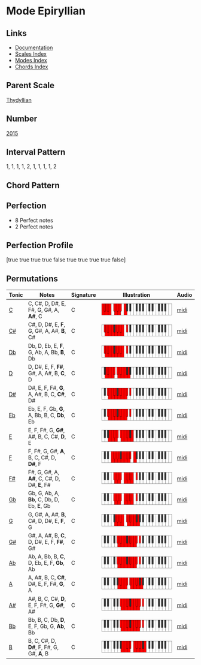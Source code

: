 # Mode Epiryllian

## Links

- [Documentation](README.md)
- [Scales Index](Scales.md)
- [Modes Index](Modes.md)
- [Chords Index](Chords.md)

## Parent Scale

[Thydyllian](ScaleThydyllian.md)

## Number

[2015](https://ianring.com/musictheory/scales/2015)

## Interval Pattern

1, 1, 1, 1, 2, 1, 1, 1, 1, 2

## Chord Pattern



## Perfection

- 8 Perfect notes
- 2 Perfect notes

## Perfection Profile

[true true true true false true true true true false]

## Permutations

| Tonic | Notes | Signature | Illustration | Audio |
|-------|-------|-----------|--------------|-------|
| [C](ModeCNaturalEpiryllian.md) | C, C#, D, D#, **E**, F#, G, G#, A, **A#**, C | C | ![CNaturalEpiryllian](ModeCNaturalEpiryllian.png) | [midi](https://github.com/edipermadi/music/blob/main/docs/ModeCNaturalEpiryllian.mid?raw=true) |
| [C#](ModeCSharpEpiryllian.md) | C#, D, D#, E, **F**, G, G#, A, A#, **B**, C# | C | ![CSharpEpiryllian](ModeCSharpEpiryllian.png) | [midi](https://github.com/edipermadi/music/blob/main/docs/ModeCSharpEpiryllian.mid?raw=true) |
| [Db](ModeDFlatEpiryllian.md) | Db, D, Eb, E, **F**, G, Ab, A, Bb, **B**, Db | C | ![DFlatEpiryllian](ModeDFlatEpiryllian.png) | [midi](https://github.com/edipermadi/music/blob/main/docs/ModeDFlatEpiryllian.mid?raw=true) |
| [D](ModeDNaturalEpiryllian.md) | D, D#, E, F, **F#**, G#, A, A#, B, **C**, D | C | ![DNaturalEpiryllian](ModeDNaturalEpiryllian.png) | [midi](https://github.com/edipermadi/music/blob/main/docs/ModeDNaturalEpiryllian.mid?raw=true) |
| [D#](ModeDSharpEpiryllian.md) | D#, E, F, F#, **G**, A, A#, B, C, **C#**, D# | C | ![DSharpEpiryllian](ModeDSharpEpiryllian.png) | [midi](https://github.com/edipermadi/music/blob/main/docs/ModeDSharpEpiryllian.mid?raw=true) |
| [Eb](ModeEFlatEpiryllian.md) | Eb, E, F, Gb, **G**, A, Bb, B, C, **Db**, Eb | C | ![EFlatEpiryllian](ModeEFlatEpiryllian.png) | [midi](https://github.com/edipermadi/music/blob/main/docs/ModeEFlatEpiryllian.mid?raw=true) |
| [E](ModeENaturalEpiryllian.md) | E, F, F#, G, **G#**, A#, B, C, C#, **D**, E | C | ![ENaturalEpiryllian](ModeENaturalEpiryllian.png) | [midi](https://github.com/edipermadi/music/blob/main/docs/ModeENaturalEpiryllian.mid?raw=true) |
| [F](ModeFNaturalEpiryllian.md) | F, F#, G, G#, **A**, B, C, C#, D, **D#**, F | C | ![FNaturalEpiryllian](ModeFNaturalEpiryllian.png) | [midi](https://github.com/edipermadi/music/blob/main/docs/ModeFNaturalEpiryllian.mid?raw=true) |
| [F#](ModeFSharpEpiryllian.md) | F#, G, G#, A, **A#**, C, C#, D, D#, **E**, F# | C | ![FSharpEpiryllian](ModeFSharpEpiryllian.png) | [midi](https://github.com/edipermadi/music/blob/main/docs/ModeFSharpEpiryllian.mid?raw=true) |
| [Gb](ModeGFlatEpiryllian.md) | Gb, G, Ab, A, **Bb**, C, Db, D, Eb, **E**, Gb | C | ![GFlatEpiryllian](ModeGFlatEpiryllian.png) | [midi](https://github.com/edipermadi/music/blob/main/docs/ModeGFlatEpiryllian.mid?raw=true) |
| [G](ModeGNaturalEpiryllian.md) | G, G#, A, A#, **B**, C#, D, D#, E, **F**, G | C | ![GNaturalEpiryllian](ModeGNaturalEpiryllian.png) | [midi](https://github.com/edipermadi/music/blob/main/docs/ModeGNaturalEpiryllian.mid?raw=true) |
| [G#](ModeGSharpEpiryllian.md) | G#, A, A#, B, **C**, D, D#, E, F, **F#**, G# | C | ![GSharpEpiryllian](ModeGSharpEpiryllian.png) | [midi](https://github.com/edipermadi/music/blob/main/docs/ModeGSharpEpiryllian.mid?raw=true) |
| [Ab](ModeAFlatEpiryllian.md) | Ab, A, Bb, B, **C**, D, Eb, E, F, **Gb**, Ab | C | ![AFlatEpiryllian](ModeAFlatEpiryllian.png) | [midi](https://github.com/edipermadi/music/blob/main/docs/ModeAFlatEpiryllian.mid?raw=true) |
| [A](ModeANaturalEpiryllian.md) | A, A#, B, C, **C#**, D#, E, F, F#, **G**, A | C | ![ANaturalEpiryllian](ModeANaturalEpiryllian.png) | [midi](https://github.com/edipermadi/music/blob/main/docs/ModeANaturalEpiryllian.mid?raw=true) |
| [A#](ModeASharpEpiryllian.md) | A#, B, C, C#, **D**, E, F, F#, G, **G#**, A# | C | ![ASharpEpiryllian](ModeASharpEpiryllian.png) | [midi](https://github.com/edipermadi/music/blob/main/docs/ModeASharpEpiryllian.mid?raw=true) |
| [Bb](ModeBFlatEpiryllian.md) | Bb, B, C, Db, **D**, E, F, Gb, G, **Ab**, Bb | C | ![BFlatEpiryllian](ModeBFlatEpiryllian.png) | [midi](https://github.com/edipermadi/music/blob/main/docs/ModeBFlatEpiryllian.mid?raw=true) |
| [B](ModeBNaturalEpiryllian.md) | B, C, C#, D, **D#**, F, F#, G, G#, **A**, B | C | ![BNaturalEpiryllian](ModeBNaturalEpiryllian.png) | [midi](https://github.com/edipermadi/music/blob/main/docs/ModeBNaturalEpiryllian.mid?raw=true) |
